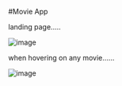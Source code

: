 #Movie App

landing page.....

![image](https://user-images.githubusercontent.com/81670997/168536362-4037cf56-a376-42a1-94fc-a31f35f998c8.png)

when hovering on any movie......

![image](https://user-images.githubusercontent.com/81670997/168536720-4e6291d9-e262-4c12-886d-b475c80b9dfe.png)



